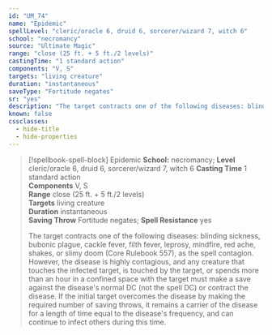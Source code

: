 ```yaml
---
id: "UM_74"
name: "Epidemic"
spellLevel: "cleric/oracle 6, druid 6, sorcerer/wizard 7, witch 6"
school: "necromancy"
source: "Ultimate Magic"
range: "close (25 ft. + 5 ft./2 levels)"
castingTime: "1 standard action"
components: "V, S"
targets: "living creature"
duration: "instantaneous"
saveType: "Fortitude negates"
sr: "yes"
description: "The target contracts one of the following diseases: blinding sickness, bubonic plague, cackle fever, filth fever, leprosy, mindfire, red ache, shakes, or slimy doom (Core Rulebook 557), as the spell contagion. However, the disease is highly contagious, and any creature that touches the infected target, is touched by the target, or spends more than an hour in a confined space with the target must make a save against the disease's normal DC (not the spell DC) or contract the disease. If the initial target overcomes the disease by making the required number of saving throws, it remains a carrier of the disease for a length of time equal to the disease's frequency, and can continue to infect others during this time."
known: false
cssclasses:
  - hide-title
  - hide-properties
---
```


> [!spellbook-spell-block] Epidemic
> **School:** necromancy; **Level** cleric/oracle 6, druid 6, sorcerer/wizard 7, witch 6
> **Casting Time** 1 standard action  
> **Components** V, S  
> **Range** close (25 ft. + 5 ft./2 levels)  
> **Targets** living creature  
> **Duration** instantaneous  
> **Saving Throw** Fortitude negates; **Spell Resistance** yes
> 
> The target contracts one of the following diseases: blinding sickness, bubonic plague, cackle fever, filth fever, leprosy, mindfire, red ache, shakes, or slimy doom (Core Rulebook 557), as the spell contagion. However, the disease is highly contagious, and any creature that touches the infected target, is touched by the target, or spends more than an hour in a confined space with the target must make a save against the disease's normal DC (not the spell DC) or contract the disease. If the initial target overcomes the disease by making the required number of saving throws, it remains a carrier of the disease for a length of time equal to the disease's frequency, and can continue to infect others during this time.